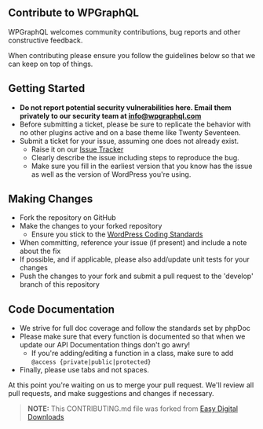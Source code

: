 ## Contribute to WPGraphQL

WPGraphQL welcomes community contributions, bug reports and other constructive feedback.

When contributing please ensure you follow the guidelines below so that we can keep on top of things.

## Getting Started

* __Do not report potential security vulnerabilities here. Email them privately to our security team at 
[info@wpgraphql.com](mailto:info@wpgraphql.com)__
* Before submitting a ticket, please be sure to replicate the behavior with no other plugins active and on a base theme like Twenty Seventeen.
* Submit a ticket for your issue, assuming one does not already exist.
  * Raise it on our [Issue Tracker](https://github.com/wp-graphql/wp-graphql/issues)
  * Clearly describe the issue including steps to reproduce the bug.
  * Make sure you fill in the earliest version that you know has the issue as well as the version of WordPress you're using.

## Making Changes

* Fork the repository on GitHub
* Make the changes to your forked repository
  * Ensure you stick to the [WordPress Coding Standards](https://codex.wordpress.org/WordPress_Coding_Standards)
* When committing, reference your issue (if present) and include a note about the fix
* If possible, and if applicable, please also add/update unit tests for your changes
* Push the changes to your fork and submit a pull request to the 'develop' branch of this repository

## Code Documentation

* We strive for full doc coverage and follow the standards set by phpDoc
* Please make sure that every function is documented so that when we update our API Documentation things don't go awry!
	* If you're adding/editing a function in a class, make sure to add `@access {private|public|protected}`
* Finally, please use tabs and not spaces.

At this point you're waiting on us to merge your pull request. We'll review all pull requests, and make suggestions and changes if necessary.

> **NOTE:** This CONTRIBUTING.md file was forked from [Easy Digital Downloads](https://github.com/easydigitaldownloads/easy-digital-downloads/blob/master/CONTRIBUTING.md)